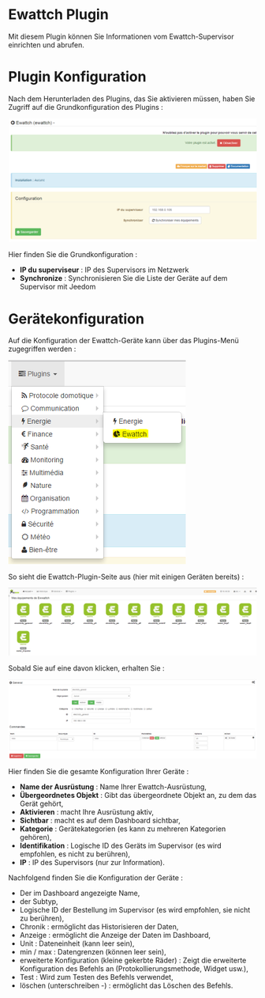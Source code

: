 # Ewattch Plugin 

Mit diesem Plugin können Sie Informationen vom Ewattch-Supervisor einrichten und abrufen.

# Plugin Konfiguration 

Nach dem Herunterladen des Plugins, das Sie aktivieren müssen, haben Sie Zugriff auf die Grundkonfiguration des Plugins :

![ewattch1](./images/ewattch1.PNG)

Hier finden Sie die Grundkonfiguration :

-   **IP du superviseur** : IP des Supervisors im Netzwerk
-   **Synchronize** : Synchronisieren Sie die Liste der Geräte auf dem Supervisor mit Jeedom

# Gerätekonfiguration 

Auf die Konfiguration der Ewattch-Geräte kann über das Plugins-Menü zugegriffen werden :

![ewattch2](./images/ewattch2.PNG)

So sieht die Ewattch-Plugin-Seite aus (hier mit einigen Geräten bereits) :

![ewattch3](./images/ewattch3.PNG)

Sobald Sie auf eine davon klicken, erhalten Sie :

![ewattch4](./images/ewattch4.PNG)

Hier finden Sie die gesamte Konfiguration Ihrer Geräte :

-   **Name der Ausrüstung** : Name Ihrer Ewattch-Ausrüstung,
-   **Übergeordnetes Objekt** : Gibt das übergeordnete Objekt an, zu dem das Gerät gehört,
-   **Aktivieren** : macht Ihre Ausrüstung aktiv,
-   **Sichtbar** : macht es auf dem Dashboard sichtbar,
-   **Kategorie** : Gerätekategorien (es kann zu mehreren Kategorien gehören),
-   **Identifikation** : Logische ID des Geräts im Supervisor (es wird empfohlen, es nicht zu berühren),
-   **IP** : IP des Supervisors (nur zur Information).

Nachfolgend finden Sie die Konfiguration der Geräte :

-   Der im Dashboard angezeigte Name,
-   der Subtyp,
-   Logische ID der Bestellung im Supervisor (es wird empfohlen, sie nicht zu berühren),
-   Chronik : ermöglicht das Historisieren der Daten,
-   Anzeige : ermöglicht die Anzeige der Daten im Dashboard,
-   Unit : Dateneinheit (kann leer sein),
-   min / max : Datengrenzen (können leer sein),
-   erweiterte Konfiguration (kleine gekerbte Räder) : Zeigt die erweiterte Konfiguration des Befehls an (Protokollierungsmethode, Widget usw.),
-   Test : Wird zum Testen des Befehls verwendet,
-   löschen (unterschreiben -) : ermöglicht das Löschen des Befehls.


